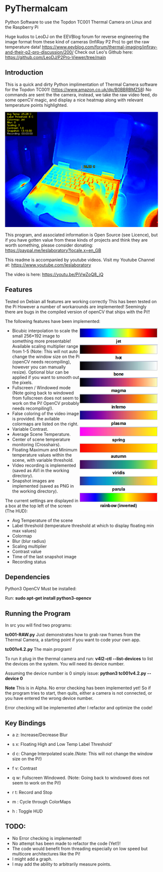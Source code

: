 # PyThermalcam
Python Software to use the Topdon TC001 Thermal Camera on Linux and the Raspberry Pi

Huge kudos to LeoDJ on the EEVBlog forum for reverse engineering the image format from these kind of cameras (InfiRay P2 Pro) to get the raw temperature data!
https://www.eevblog.com/forum/thermal-imaging/infiray-and-their-p2-pro-discussion/200/
Check out Leo's Github here: https://github.com/LeoDJ/P2Pro-Viewer/tree/main



## Introduction

This is a quick and dirty Python implimentation of Thermal Camera software for the Topdon TC001!
(https://www.amazon.co.uk/dp/B0BBRBMZ58)
No commands are sent the the camera, instead, we take the raw video feed, do some openCV magic, and display a nice heatmap along with relevant temperature points highlighted.

![Screenshot](media/TC00120230701-131032.png)

This program, and associated information is Open Source (see Licence), but if you have gotten value from these kinds of projects and think they are worth something, please consider donating: https://paypal.me/leslaboratory?locale.x=en_GB 

This readme is accompanied by youtube videos. Visit my Youtube Channel at: https://www.youtube.com/leslaboratory

The video is here: https://youtu.be/PiVwZoQ8_jQ



## Features


Tested on Debian all features are working correctly This has been tested on the Pi However a number of workarounds are implemented! Seemingly there are bugs in the compiled version of openCV that ships with the Pi!!

The following features have been implemented:

<img align="right" src="media/colormaps.png">

- Bicubic interpolation to scale the small 256*192 image to something more presentable! Available scaling multiplier range from 1-5 (Note: This will not auto change the window size on the Pi (openCV needs recompiling), however you can manually resize). Optional blur can be applied if you want to smooth out the pixels. 
- Fullscreen / Windowed mode (Note going back to windowed  from fullscreen does not seem to work on the Pi! OpenCV probably needs recompiling!).
- False coloring of the video image is provided. the avilable colormaps are listed on the right.
- Variable Contrast.
- Average Scene Temperature.
- Center of scene temperature monitoring (Crosshairs).
- Floating Maximum and Minimum temperature values within the scene, with variable threshold.
- Video recording is implemented (saved as AVI in the working directory).
- Snapshot images are implemented (saved as PNG in the working directory).

The current settings are displayed in a box at the top left of the screen (The HUD):

- Avg Temperature of the scene
- Label threshold (temperature threshold at which to display floating min max values)
- Colormap
- Blur (blur radius)
- Scaling multiplier
- Contrast value
- Time of the last snapshot image
- Recording status




## Dependencies

Python3 OpenCV Must be installed:


Run: **sudo apt-get install python3-opencv**



## Running the Program

In src you will find two programs:

**tc001-RAW.py** Just demonstrates how to grab raw frames from the Thermal Camera, a starting point if you want to code your own app.


**tc001v4.2.py** The main program!

To run it plug in the thermal camera and run: **v4l2-ctl --list-devices** to list the devices on the system. You will need its device number.

Assuming the device number is 0 simply issue: **python3 tc001v4.2.py --device 0**

**Note**
This is in Alpha. No error checking has been implemented yet! So if the program tries to start, then quits, either a camera is not connected, or you have entered the wrong device number.

Error checking will be implemented after I refactor and optimize the code!



## Key Bindings


- a z: Increase/Decrease Blur

- s x: Floating High and Low Temp Label Threshold'

- d c: Change Interpolated scale.(Note: This will not change the window size on the Pi!)

- f v: Contrast

- q w: Fullscreen Windowed. (Note: Going back to windowed does not seem to work on the Pi!)

- r t: Record and Stop

- m : Cycle through ColorMaps
  
- h : Toggle HUD



## TODO:

- No Error checking is implemented!
- No attempt has been made to refactor the code (Yet!)!
- The code would benefit from threading especially on low speed but multicore architectures like the Pi!
- I might add a graph.
- I may add the ability to arbitrarily measure points.

